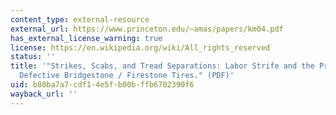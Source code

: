 ```yaml
---
content_type: external-resource
external_url: https://www.princeton.edu/~amas/papers/km04.pdf
has_external_license_warning: true
license: https://en.wikipedia.org/wiki/All_rights_reserved
status: ''
title: '"Strikes, Scabs, and Tread Separations: Labor Strife and the Production of
  Defective Bridgestone / Firestone Tires." (PDF)'
uid: b80ba7a7-cdf1-4e5f-b00b-ffb6702390f6
wayback_url: ''
---
```

